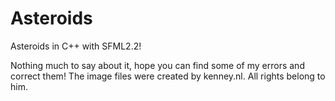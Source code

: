 Asteroids
=========

Asteroids in C++ with SFML2.2!

Nothing much to say about it, hope you can find some of my errors and correct them!
The image files were created by kenney.nl. All rights belong to him.
